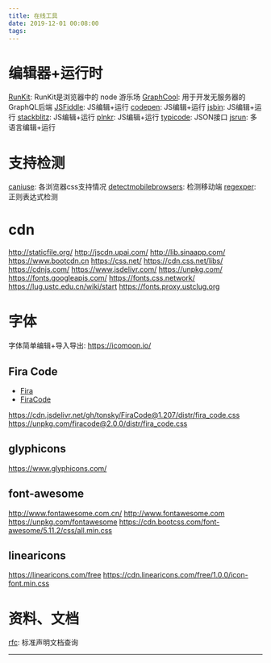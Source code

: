 ```yaml
---
title: 在线工具
date: 2019-12-01 00:08:00
tags:
---
```


# 编辑器+运行时

[RunKit](https://runkit.com/home): RunKit是浏览器中的 node 游乐场
[GraphCool](https://www.graph.cool/): 用于开发无服务器的GraphQL后端
[JSFiddle](https://jsfiddle.net/): JS编辑+运行
[codepen](https://codepen.io/): JS编辑+运行
[jsbin](http://jsbin.com/): JS编辑+运行
[stackblitz](https://stackblitz.com/): JS编辑+运行
[plnkr](http://next.plnkr.co/edit/): JS编辑+运行
[typicode](https://jsonplaceholder.typicode.com/): JSON接口
[jsrun](http://jsrun.pro/): 多语言编辑+运行

<!-- more -->

# 支持检测

[caniuse](https://caniuse.com/): 各浏览器css支持情况
[detectmobilebrowsers](http://detectmobilebrowsers.com/): 检测移动端
[regexper](https://regexper.com/): 正则表达式检测

# cdn

http://staticfile.org/
http://jscdn.upai.com/
http://lib.sinaapp.com/
https://www.bootcdn.cn
https://css.net/
https://cdn.css.net/libs/
https://cdnjs.com/
https://www.jsdelivr.com/
https://unpkg.com/
https://fonts.googleapis.com/
https://fonts.css.network/
https://lug.ustc.edu.cn/wiki/start
https://fonts.proxy.ustclug.org

# 字体

字体简单编辑+导入导出: https://icomoon.io/

## Fira Code
- [Fira](https://github.com/mozilla/Fira)
- [FiraCode](https://github.com/tonsky/FiraCode)

https://cdn.jsdelivr.net/gh/tonsky/FiraCode@1.207/distr/fira_code.css
https://unpkg.com/firacode@2.0.0/distr/fira_code.css

## glyphicons

https://www.glyphicons.com/

## font-awesome

http://www.fontawesome.com.cn/ http://www.fontawesome.com
https://unpkg.com/fontawesome https://cdn.bootcss.com/font-awesome/5.11.2/css/all.min.css

## linearicons

https://linearicons.com/free
https://cdn.linearicons.com/free/1.0.0/icon-font.min.css

# 资料、文档

[rfc](https://www.ietf.org/rfc): 标准声明文档查询

---